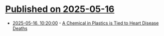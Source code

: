 # [Published on 2025-05-16](index.md)

* [2025-05-16, 10:20:00](https://soylentnews.org/article.pl?sid=25/05/15/0224241&from=rss) - [A Chemical in Plastics is Tied to Heart Disease Deaths](https://soylentnews.org/article.pl?sid=25/05/15/0224241&from=rss)
